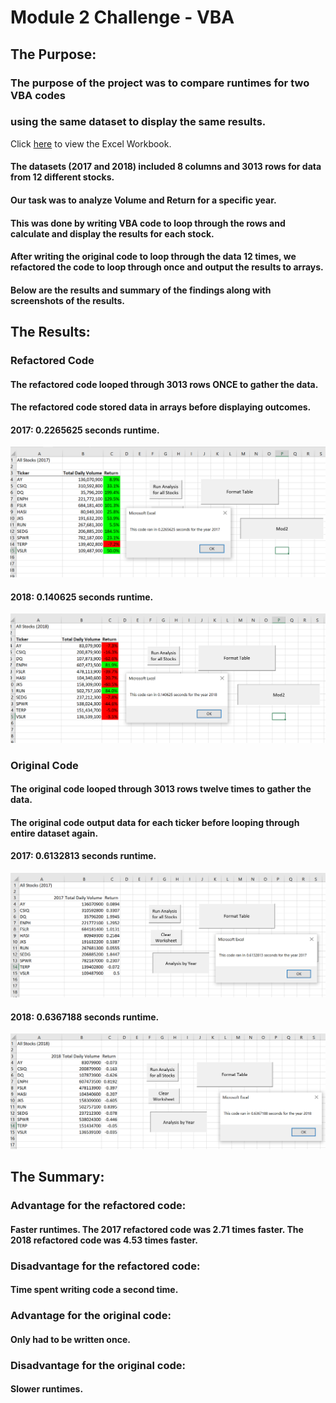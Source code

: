 # Module 2 Challenge - VBA

## The Purpose:

###   The purpose of the project was to compare runtimes for two VBA codes
###   using the same dataset to display the same results.

Click [here](/VBA_Challenge.xlsm) to view the Excel Workbook.

#### The datasets (2017 and 2018) included 8 columns and 3013 rows for data from 12 different stocks.
#### Our task was to analyze Volume and Return for a specific year.
#### This was done by writing VBA code to loop through the rows and calculate and display the results for each stock.
#### After writing the original code to loop through the data 12 times, we refactored the code to loop through once and output the results to arrays.
#### Below are the results and summary of the findings along with screenshots of the results.

## The Results:

###   Refactored Code

####    The refactored code looped through 3013 rows **ONCE** to gather the data.
####    The refactored code stored data in arrays before displaying outcomes.

####    2017: 0.2265625 seconds runtime.

![2017 Refactored](Resources/VBA_Challenge_2017.PNG)

####    2018: 0.140625 seconds runtime.

![2018 Refactored](Resources/VBA_Challenge_2018.PNG)

###   Original Code

####    The original code looped through 3013 rows twelve times to gather the data.
####    The original code output data for each ticker before looping through entire dataset again.

####    2017: 0.6132813 seconds runtime.

![2017 Original](Resources/Original%202017.PNG)

####    2018: 0.6367188 seconds runtime.

![2018 Original](Resources/Original%202018.PNG)

## The Summary:

###   Advantage for the refactored code:
####    Faster runtimes.  The 2017 refactored code was 2.71 times faster.  The 2018 refactored code was 4.53 times faster.
###   Disadvantage for the refactored code:
####    Time spent writing code a second time.

###   Advantage for the original code:
####    Only had to be written once.
###   Disadvantage for the original code:
####    Slower runtimes.
